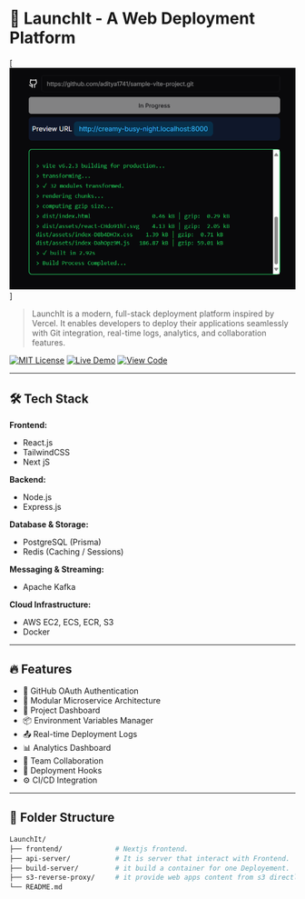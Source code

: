 ﻿
# 🚀 LaunchIt - A Web Deployment Platform

[![LaunchIt Banner](https://raw.githubusercontent.com/aditya1741/Launchit/refs/heads/main/Screenshot%202025-04-22%20095630.png)]

> LaunchIt is a modern, full-stack deployment platform inspired by Vercel. 
  It enables developers to deploy their applications seamlessly with Git integration, real-time logs, analytics, and collaboration features.

[![MIT License](https://img.shields.io/badge/license-MIT-green.svg)](LICENSE)
[![Live Demo](https://img.shields.io/badge/Live-Demo-00bfff)](https://raw.githubusercontent.com/aditya1741/Launchit/refs/heads/main/Screenshot%202025-04-22%20095630.png)
[![View Code](https://img.shields.io/badge/View-Code-blue)](https://github.com/aditya1741/Launchit)

---

## 🛠️ Tech Stack

**Frontend:**
- React.js
- TailwindCSS
- Next jS


**Backend:**
- Node.js
- Express.js

**Database & Storage:**
- PostgreSQL (Prisma)
- Redis (Caching / Sessions)

**Messaging & Streaming:**
- Apache Kafka

**Cloud Infrastructure:**
- AWS EC2, ECS, ECR, S3
- Docker

---

## 🔥 Features

- 🔐 GitHub OAuth Authentication
- 🧩 Modular Microservice Architecture
- 📁 Project Dashboard
- 📦 Environment Variables Manager
- 📤 Real-time Deployment Logs
- 📊 Analytics Dashboard
- 👥 Team Collaboration
- 🚀 Deployment Hooks
- ⚙️ CI/CD Integration

---

## 🧭 Folder Structure

```bash
LaunchIt/
├── frontend/             # Nextjs frontend.
├── api-server/           # It is server that interact with Frontend.
├── build-server/         # it build a container for one Deployement.
├── s3-reverse-proxy/     # it provide web apps content from s3 directly.
└── README.md
